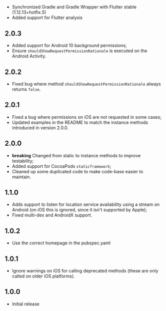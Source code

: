 ##

* Synchronized Gradle and Gradle Wrapper with Flutter stable (1.12.13+hotfix.5)
* Added support for Flutter analysis

## 2.0.3

* Added support for Android 10 background permissions;
* Ensure `shouldShowRequestPermissionRationale` is executed on the Android Activity.

## 2.0.2

* Fixed bug where method `shouldShowRequestPermissionRationale` always returns `false`.

## 2.0.1

* Fixed a bug where permissions on iOS are not requested in some cases;
* Updated examples in the README to match the instance methods introduced in version 2.0.0.

## 2.0.0

* **breaking** Changed from static to instance methods to improve testability;
* Added support for CocoaPods `staticframework`;
* Cleaned up some duplicated code to make code-base easier to maintain.

## 1.1.0

* Adds support to listen for location service availability using a stream on Android (on iOS this is ignored, since it isn't supported by Apple);
* Fixed multi-dex and AndroidX support.

## 1.0.2

* Use the correct homepage in the pubspec.yaml

## 1.0.1

* Ignore warnings on iOS for calling deprecated methods (these are only called on older iOS platforms).

## 1.0.0

* Initial release
